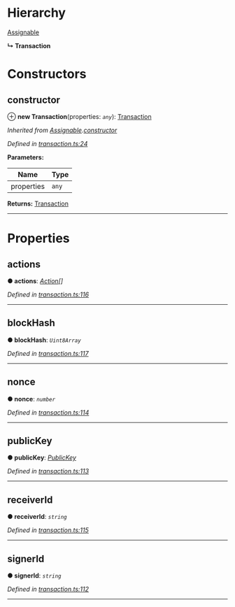 

# Hierarchy

 [Assignable](_transaction_.assignable.md)

**↳ Transaction**

# Constructors

<a id="constructor"></a>

##  constructor

⊕ **new Transaction**(properties: *`any`*): [Transaction](_transaction_.transaction.md)

*Inherited from [Assignable](_transaction_.assignable.md).[constructor](_transaction_.assignable.md#constructor)*

*Defined in [transaction.ts:24](https://github.com/nearprotocol/nearlib/blob/c7aee6f/src.ts/transaction.ts#L24)*

**Parameters:**

| Name | Type |
| ------ | ------ |
| properties | `any` |

**Returns:** [Transaction](_transaction_.transaction.md)

___

# Properties

<a id="actions"></a>

##  actions

**● actions**: *[Action](_transaction_.action.md)[]*

*Defined in [transaction.ts:116](https://github.com/nearprotocol/nearlib/blob/c7aee6f/src.ts/transaction.ts#L116)*

___
<a id="blockhash"></a>

##  blockHash

**● blockHash**: *`Uint8Array`*

*Defined in [transaction.ts:117](https://github.com/nearprotocol/nearlib/blob/c7aee6f/src.ts/transaction.ts#L117)*

___
<a id="nonce"></a>

##  nonce

**● nonce**: *`number`*

*Defined in [transaction.ts:114](https://github.com/nearprotocol/nearlib/blob/c7aee6f/src.ts/transaction.ts#L114)*

___
<a id="publickey"></a>

##  publicKey

**● publicKey**: *[PublicKey](_utils_key_pair_.publickey.md)*

*Defined in [transaction.ts:113](https://github.com/nearprotocol/nearlib/blob/c7aee6f/src.ts/transaction.ts#L113)*

___
<a id="receiverid"></a>

##  receiverId

**● receiverId**: *`string`*

*Defined in [transaction.ts:115](https://github.com/nearprotocol/nearlib/blob/c7aee6f/src.ts/transaction.ts#L115)*

___
<a id="signerid"></a>

##  signerId

**● signerId**: *`string`*

*Defined in [transaction.ts:112](https://github.com/nearprotocol/nearlib/blob/c7aee6f/src.ts/transaction.ts#L112)*

___


